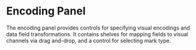 # Encoding Panel

The encoding panel provides controls for specifying visual encodings and data field transformations. It contains shelves for mapping fields to visual channels via drag and-drop, and a control for selecting mark type.

